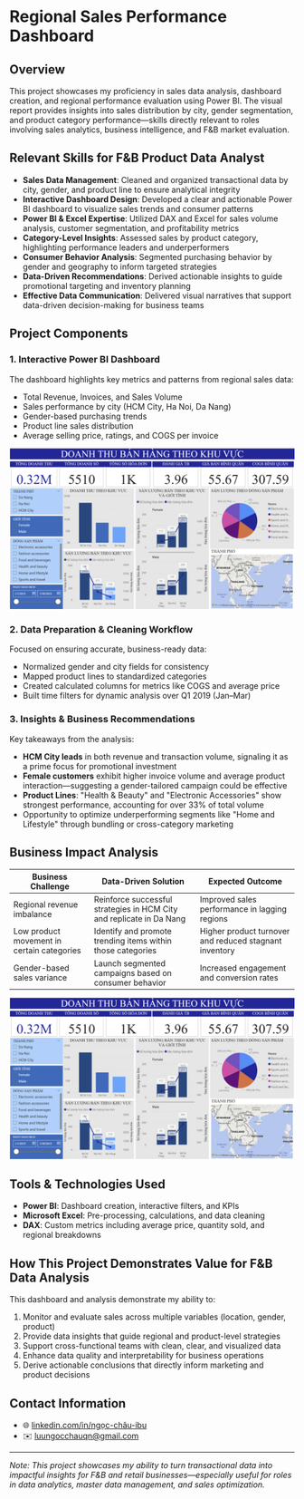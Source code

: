
# Regional Sales Performance Dashboard

## Overview

This project showcases my proficiency in sales data analysis, dashboard creation, and regional performance evaluation using Power BI. The visual report provides insights into sales distribution by city, gender segmentation, and product category performance—skills directly relevant to roles involving sales analytics, business intelligence, and F&B market evaluation.

## Relevant Skills for F&B Product Data Analyst

- **Sales Data Management**: Cleaned and organized transactional data by city, gender, and product line to ensure analytical integrity
- **Interactive Dashboard Design**: Developed a clear and actionable Power BI dashboard to visualize sales trends and consumer patterns
- **Power BI & Excel Expertise**: Utilized DAX and Excel for sales volume analysis, customer segmentation, and profitability metrics
- **Category-Level Insights**: Assessed sales by product category, highlighting performance leaders and underperformers
- **Consumer Behavior Analysis**: Segmented purchasing behavior by gender and geography to inform targeted strategies
- **Data-Driven Recommendations**: Derived actionable insights to guide promotional targeting and inventory planning
- **Effective Data Communication**: Delivered visual narratives that support data-driven decision-making for business teams

## Project Components

### 1. Interactive Power BI Dashboard

The dashboard highlights key metrics and patterns from regional sales data:

- Total Revenue, Invoices, and Sales Volume
- Sales performance by city (HCM City, Ha Noi, Da Nang)
- Gender-based purchasing trends
- Product line sales distribution
- Average selling price, ratings, and COGS per invoice

![Dashboard Overview](./image/overview.png)

### 2. Data Preparation & Cleaning Workflow

Focused on ensuring accurate, business-ready data:

- Normalized gender and city fields for consistency
- Mapped product lines to standardized categories
- Created calculated columns for metrics like COGS and average price
- Built time filters for dynamic analysis over Q1 2019 (Jan–Mar)

### 3. Insights & Business Recommendations

Key takeaways from the analysis:

- **HCM City leads** in both revenue and transaction volume, signaling it as a prime focus for promotional investment
- **Female customers** exhibit higher invoice volume and average product interaction—suggesting a gender-tailored campaign could be effective
- **Product Lines**: "Health & Beauty" and "Electronic Accessories" show strongest performance, accounting for over 33% of total volume
- Opportunity to optimize underperforming segments like "Home and Lifestyle" through bundling or cross-category marketing

## Business Impact Analysis

| Business Challenge                          | Data-Driven Solution                                      | Expected Outcome                                        |
| ------------------------------------------- | --------------------------------------------------------- | ------------------------------------------------------- |
| Regional revenue imbalance                  | Reinforce successful strategies in HCM City and replicate in Da Nang | Improved sales performance in lagging regions           |
| Low product movement in certain categories  | Identify and promote trending items within those categories | Higher product turnover and reduced stagnant inventory  |
| Gender-based sales variance                 | Launch segmented campaigns based on consumer behavior      | Increased engagement and conversion rates               |

![Category Analysis](./image/overview.png)

## Tools & Technologies Used

- **Power BI**: Dashboard creation, interactive filters, and KPIs
- **Microsoft Excel**: Pre-processing, calculations, and data cleaning
- **DAX**: Custom metrics including average price, quantity sold, and regional breakdowns

## How This Project Demonstrates Value for F&B Data Analysis

This dashboard and analysis demonstrate my ability to:

1. Monitor and evaluate sales across multiple variables (location, gender, product)
2. Provide data insights that guide regional and product-level strategies
3. Support cross-functional teams with clean, clear, and visualized data
4. Enhance data quality and interpretability for business operations
5. Derive actionable conclusions that directly inform marketing and product decisions

## Contact Information

* 🌐 [linkedin.com/in/ngọc-châu-ibu](https://linkedin.com/in/ngọc-châu-ibu)
* ✉️ [luungocchauqn@gmail.com](mailto:luungocchauqn@gmail.com)

---

_Note: This project showcases my ability to turn transactional data into impactful insights for F&B and retail businesses—especially useful for roles in data analytics, master data management, and sales optimization._
